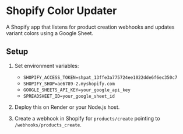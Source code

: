 # Shopify Color Updater

A Shopify app that listens for product creation webhooks and updates variant colors using a Google Sheet.

## Setup

1. Set environment variables:
   - `SHOPIFY_ACCESS_TOKEN=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`
   - `SHOPIFY_SHOP=ae6789-2.myshopify.com`
   - `GOOGLE_SHEETS_API_KEY=your_google_api_key`
   - `SPREADSHEET_ID=your_google_sheet_id`

2. Deploy this on Render or your Node.js host.

3. Create a webhook in Shopify for `products/create` pointing to `/webhooks/products_create`.

